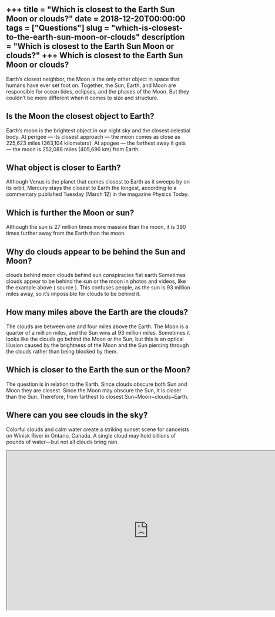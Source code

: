 +++
title = "Which is closest to the Earth Sun Moon or clouds?"
date = 2018-12-20T00:00:00
tags = ["Questions"]
slug = "which-is-closest-to-the-earth-sun-moon-or-clouds"
description = "Which is closest to the Earth Sun Moon or clouds?"
+++
Which is closest to the Earth Sun Moon or clouds?
-------------------------------------------------

Earth’s closest neighbor, the Moon is the only other object in space that humans have ever set foot on. Together, the Sun, Earth, and Moon are responsible for ocean tides, eclipses, and the phases of the Moon. But they couldn’t be more different when it comes to size and structure.

Is the Moon the closest object to Earth?
----------------------------------------

Earth’s moon is the brightest object in our night sky and the closest celestial body. At perigee — its closest approach — the moon comes as close as 225,623 miles (363,104 kilometers). At apogee — the farthest away it gets — the moon is 252,088 miles (405,696 km) from Earth.

What object is closer to Earth?
-------------------------------

Although Venus is the planet that comes closest to Earth as it sweeps by on its orbit, Mercury stays the closest to Earth the longest, according to a commentary published Tuesday (March 12) in the magazine Physics Today.

Which is further the Moon or sun?
---------------------------------

Although the sun is 27 million times more massive than the moon, it is 390 times further away from the Earth than the moon.

Why do clouds appear to be behind the Sun and Moon?
---------------------------------------------------

clouds behind moon clouds behind sun conspiracies flat earth Sometimes clouds appear to be behind the sun or the moon in photos and videos, like the example above ( source ). This confuses people, as the sun is 93 million miles away, so it’s impossible for clouds to be behind it.

How many miles above the Earth are the clouds?
----------------------------------------------

The clouds are between one and four miles above the Earth. The Moon is a quarter of a million miles, and the Sun wins at 93 million miles. Sometimes it looks like the clouds go behind the Moon or the Sun, but this is an optical illusion caused by the brightness of the Moon and the Sun piercing through the clouds rather than being blocked by them.

Which is closer to the Earth the sun or the Moon?
-------------------------------------------------

The question is in relation to the Earth. Since clouds obscure both Sun and Moon they are closest. Since the Moon may obscure the Sun, it is closer than the Sun. Therefore, from farthest to closest Sun~Moon~clouds~Earth.

Where can you see clouds in the sky?
------------------------------------

Colorful clouds and calm water create a striking sunset scene for canoeists on Winisk River in Ontario, Canada. A single cloud may hold billions of pounds of water—but not all clouds bring rain.

<iframe allow="accelerometer; autoplay; clipboard-write; encrypted-media; gyroscope; picture-in-picture" allowfullscreen="" class="__youtube_prefs__  epyt-is-override  no-lazyload" data-no-lazy="1" data-origheight="433" data-origwidth="770" data-skipgform_ajax_framebjll="" height="433" id="_ytid_91913" loading="lazy" src="https://www.youtube.com/embed/DybkFLsBFLQ?enablejsapi=1&autoplay=0&cc_load_policy=0&cc_lang_pref=&iv_load_policy=1&loop=0&modestbranding=0&rel=1&fs=1&playsinline=0&autohide=2&theme=dark&color=red&controls=1&" title="YouTube player" width="770"></iframe>